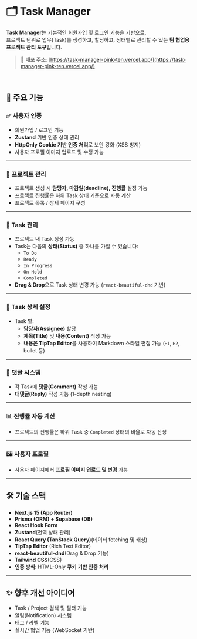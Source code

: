 # 🗂️ Task Manager

**Task Manager**는 기본적인 회원가입 및 로그인 기능을 기반으로,  
프로젝트 단위로 업무(Task)를 생성하고, 할당하고, 상태별로 관리할 수 있는 **팀 협업용 프로젝트 관리 도구**입니다.

> 🔗 **배포 주소**: [https://task-manager-pink-ten.vercel.app/](https://task-manager-pink-ten.vercel.app/)

<br />

## 🚀 주요 기능

### ✅ 사용자 인증
- 회원가입 / 로그인 기능
- **Zustand** 기반 인증 상태 관리
- **HttpOnly Cookie 기반 인증 처리**로 보안 강화 (XSS 방지)
- 사용자 프로필 이미지 업로드 및 수정 가능

---

### 📁 프로젝트 관리
- 프로젝트 생성 시 **담당자, 마감일(deadline), 진행률** 설정 가능
- 프로젝트 진행률은 하위 Task 상태 기준으로 자동 계산
- 프로젝트 목록 / 상세 페이지 구성

---

### 🧩 Task 관리
- 프로젝트 내 Task 생성 가능
- Task는 다음의 **상태(Status)** 중 하나를 가질 수 있습니다:
  - `To Do`
  - `Ready`
  - `In Progress`
  - `On Hold`
  - `Completed`
- **Drag & Drop**으로 Task 상태 변경 가능 (`react-beautiful-dnd` 기반)

---

### 👥 Task 상세 설정
- Task 별:
  - **담당자(Assignee)** 할당
  - **제목(Title)** 및 **내용(Content)** 작성 가능
  - **내용은 TipTap Editor**를 사용하여 Markdown 스타일 편집 가능 (`H1`, `H2`, bullet 등)

---

### 💬 댓글 시스템
- 각 Task에 **댓글(Comment)** 작성 가능
- **대댓글(Reply)** 작성 가능 (1-depth nesting)

---

### 📊 진행률 자동 계산
- 프로젝트의 진행률은 하위 Task 중 `Completed` 상태의 비율로 자동 산정

---

### 🖼️ 사용자 프로필
- 사용자 페이지에서 **프로필 이미지 업로드 및 변경** 가능

---

## 🛠️ 기술 스택

- **Next.js 15 (App Router)**
- **Prisma (ORM) + Supabase (DB)**
- **React Hook Form**
- **Zustand**(전역 상태 관리)
- **React Query (TanStack Query)**(데이터 fetching 및 캐싱)
- **TipTap Editor** (Rich Text Editor)
- **react-beautiful-dnd**(Drag & Drop 기능)
- **Tailwind CSS**(CSS)
- **인증 방식**: HTML-Only **쿠키 기반 인증 처리**
---

## ✨ 향후 개선 아이디어

- Task / Project 검색 및 필터 기능
- 알림(Notification) 시스템
- 태그 / 라벨 기능
- 실시간 협업 기능 (WebSocket 기반)

